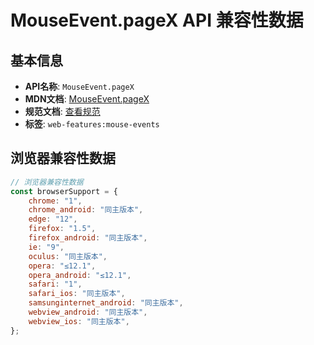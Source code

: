 # MouseEvent.pageX API 兼容性数据

## 基本信息

- **API名称**: `MouseEvent.pageX`
- **MDN文档**: [MouseEvent.pageX](https://developer.mozilla.org/docs/Web/API/MouseEvent/pageX)
- **规范文档**: [查看规范](https://drafts.csswg.org/cssom-view/#dom-mouseevent-pagex)
- **标签**: `web-features:mouse-events`

## 浏览器兼容性数据

```javascript
// 浏览器兼容性数据
const browserSupport = {
    chrome: "1",
    chrome_android: "同主版本",
    edge: "12",
    firefox: "1.5",
    firefox_android: "同主版本",
    ie: "9",
    oculus: "同主版本",
    opera: "≤12.1",
    opera_android: "≤12.1",
    safari: "1",
    safari_ios: "同主版本",
    samsunginternet_android: "同主版本",
    webview_android: "同主版本",
    webview_ios: "同主版本",
};

```

